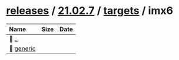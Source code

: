 ---
---

# [releases](/releases/) / [21.02.7](/releases/21.02.7/) / [targets](/releases/21.02.7/targets/) / imx6


| Name | Size | Date |
|:---|---:|---|
| 📁 [..](../) | | |
| 📁 [generic](generic) | | |

